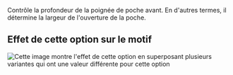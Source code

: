 Contrôle la profondeur de la poignée de poche avant. En d'autres termes, il détermine la largeur de l'ouverture de la poche.

## Effet de cette option sur le motif

![Cette image montre l'effet de cette option en superposant plusieurs variantes qui ont une valeur différente pour cette option](charlie\_frontpocketslantdepth\_sample.svg "Effet de cette option sur le motif")

